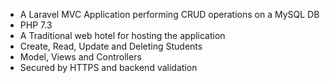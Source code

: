 - A Laravel MVC Application performing CRUD operations on a MySQL DB
- PHP 7.3 
- A Traditional web hotel for hosting the application
- Create, Read, Update and Deleting Students
- Model, Views and Controllers
- Secured by HTTPS and backend validation

